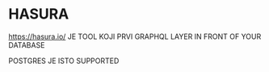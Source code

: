 # HASURA

<https://hasura.io/> JE TOOL KOJI PRVI GRAPHQL LAYER IN FRONT OF YOUR DATABASE

POSTGRES JE ISTO SUPPORTED